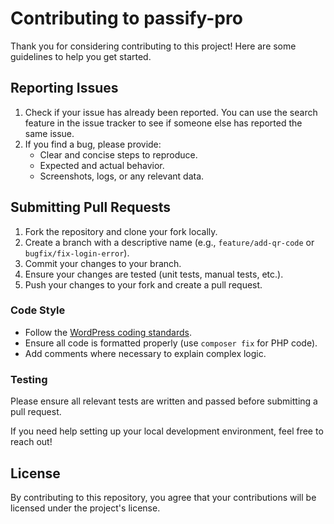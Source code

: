 # Contributing to passify-pro

Thank you for considering contributing to this project! Here are some guidelines to help you get started.

## Reporting Issues

1. Check if your issue has already been reported. You can use the search feature in the issue tracker to see if someone else has reported the same issue.
2. If you find a bug, please provide:
   - Clear and concise steps to reproduce.
   - Expected and actual behavior.
   - Screenshots, logs, or any relevant data.

## Submitting Pull Requests

1. Fork the repository and clone your fork locally.
2. Create a branch with a descriptive name (e.g., `feature/add-qr-code` or `bugfix/fix-login-error`).
3. Commit your changes to your branch.
4. Ensure your changes are tested (unit tests, manual tests, etc.).
5. Push your changes to your fork and create a pull request.

### Code Style

- Follow the [WordPress coding standards](https://developer.wordpress.org/coding-standards/).
- Ensure all code is formatted properly (use `composer fix` for PHP code).
- Add comments where necessary to explain complex logic.

### Testing

Please ensure all relevant tests are written and passed before submitting a pull request.

If you need help setting up your local development environment, feel free to reach out!

## License

By contributing to this repository, you agree that your contributions will be licensed under the project's license.
